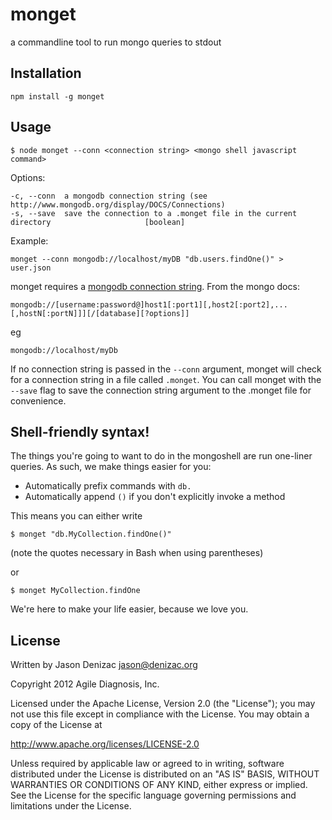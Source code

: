 # monget
a commandline tool to run mongo queries to stdout

## Installation

    npm install -g monget

## Usage

    $ node monget --conn <connection string> <mongo shell javascript command>

Options:

    -c, --conn  a mongodb connection string (see http://www.mongodb.org/display/DOCS/Connections)
    -s, --save  save the connection to a .monget file in the current directory                     [boolean]

Example:

    monget --conn mongodb://localhost/myDB "db.users.findOne()" > user.json

monget requires a [mongodb connection string](http://www.mongodb.org/display/DOCS/Connections). From the mongo docs:

    mongodb://[username:password@]host1[:port1][,host2[:port2],...[,hostN[:portN]]][/[database][?options]]

eg

    mongodb://localhost/myDb

If no connection string is passed in the `--conn` argument, monget will check for a connection string in a file called `.monget`. You can call monget with the `--save` flag to save the connection string argument to the .monget file for convenience.

## Shell-friendly syntax!

The things you're going to want to do in the mongoshell are run one-liner queries. As such, we make things easier for you:

 - Automatically prefix commands with `db.`
 - Automatically append `()` if you don't explicitly invoke a method

This means you can either write

    $ monget "db.MyCollection.findOne()"

(note the quotes necessary in Bash when using parentheses)

or

    $ monget MyCollection.findOne

We're here to make your life easier, because we love you.

## License
Written by Jason Denizac <jason@denizac.org>

Copyright 2012 Agile Diagnosis, Inc.

Licensed under the Apache License, Version 2.0 (the "License");
you may not use this file except in compliance with the License.
You may obtain a copy of the License at

   http://www.apache.org/licenses/LICENSE-2.0

Unless required by applicable law or agreed to in writing, software
distributed under the License is distributed on an "AS IS" BASIS,
WITHOUT WARRANTIES OR CONDITIONS OF ANY KIND, either express or implied.
See the License for the specific language governing permissions and
limitations under the License.